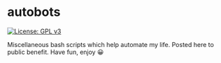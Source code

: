# autobots
[![License: GPL v3](https://upload.wikimedia.org/wikipedia/commons/8/86/GPL_v3_Blue_Badge.svg)](https://www.gnu.org/licenses/gpl-3.0.en.html)

Miscellaneous bash scripts which help automate my life.  Posted here to public benefit.  Have fun, enjoy 😀